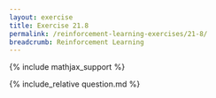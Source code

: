 ```yaml
---
layout: exercise
title: Exercise 21.8
permalink: /reinforcement-learning-exercises/21-8/
breadcrumb: Reinforcement Learning
---
```


{% include mathjax_support %}

<div><i class="arrow-up loader" data-chapter="reinforcement-learning-exercises" data-exercise="ex_8" data-rating="0"></i></div>
{% include_relative question.md %}
